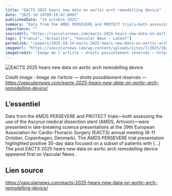 ```yaml
---
title: "EACTS 2025 hears new data on aortic arch remodelling device"
date: "2025-10-14T09:18:47.000Z"
publishedDate: "14 octobre 2025"
summary: "Data from the AMDS PERSEVERE and PROTECT trials—both assessing the use of the Ascyrus medical dissection stent (AMDS, Artivion)—were presented in late-breaking science presentations at the 39th European Association for Cardio-Thoracic Surgery (EACTS) annual meeting (8–11 October, Copenhagen, Denmark). The AMDS PERSEVERE trial presentation highlighted positive 30-day data focused on a subset of patients with [&#8230;] The post EACTS 2025 hears new data on aortic arch remodelling device appeared first on Vascular News ."
importance: ""
sourceUrl: "https://vascularnews.com/eacts-2025-hears-new-data-on-aortic-arch-remodelling-device/"
tags: ["France", "Actualité", "Vascular News — Latest"]
permalink: "/papers/2025-10-14-eacts-2025-hears-new-data-on-aortic-arch-remodelling-device"
imageUrl: "https://vascularnews.com/wp-content/uploads/sites/7/2025/10/IMG_5628-scaled.jpeg"
imageCredit: "Image de l’article — droits possiblement réservés — https://vascularnews.com/eacts-2025-hears-new-data-on-aortic-arch-remodelling-device/"
---
```


![EACTS 2025 hears new data on aortic arch remodelling device](https://vascularnews.com/wp-content/uploads/sites/7/2025/10/IMG_5628-scaled.jpeg)

*Crédit image : Image de l’article — droits possiblement réservés — https://vascularnews.com/eacts-2025-hears-new-data-on-aortic-arch-remodelling-device/*

## L’essentiel

Data from the AMDS PERSEVERE and PROTECT trials—both assessing the use of the Ascyrus medical dissection stent (AMDS, Artivion)—were presented in late-breaking science presentations at the 39th European Association for Cardio-Thoracic Surgery (EACTS) annual meeting (8–11 October, Copenhagen, Denmark). The AMDS PERSEVERE trial presentation highlighted positive 30-day data focused on a subset of patients with [&#8230;] The post EACTS 2025 hears new data on aortic arch remodelling device appeared first on Vascular News .

## Lien source

https://vascularnews.com/eacts-2025-hears-new-data-on-aortic-arch-remodelling-device/
